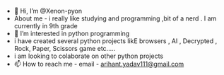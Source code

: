 - 👋 Hi, I’m @Xenon-pyon
- About me - i really like studying and programming ,bit of a nerd . I am currently in 9th grade
- 👀 I’m interested in python programming
- i have created several python projects likE browsers , AI , Decrypted , Rock, Paper, Scissors game etc.....
- i am looking to colaborate on other python projects
- 📫 How to reach me - email - arihant.yadav111@gmail.com


